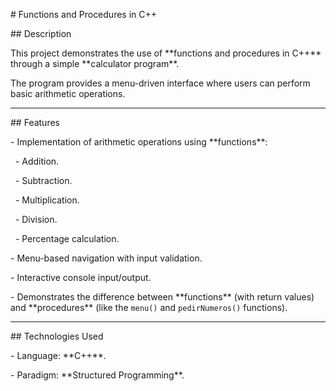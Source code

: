 \# Functions and Procedures in C++

\## Description

This project demonstrates the use of \*\*functions and procedures in C++\*\* through a simple \*\*calculator program\*\*.  

The program provides a menu-driven interface where users can perform basic arithmetic operations.



---

\## Features

\- Implementation of arithmetic operations using \*\*functions\*\*:

&nbsp; - Addition.

&nbsp; - Subtraction.

&nbsp; - Multiplication.

&nbsp; - Division.

&nbsp; - Percentage calculation.

\- Menu-based navigation with input validation.

\- Interactive console input/output.

\- Demonstrates the difference between \*\*functions\*\* (with return values) and \*\*procedures\*\* (like the `menu()` and `pedirNumeros()` functions).



---

\## Technologies Used

\- Language: \*\*C++\*\*.

\- Paradigm: \*\*Structured Programming\*\*.

